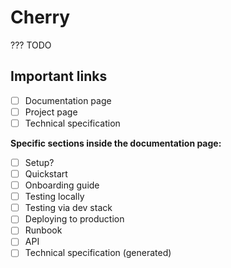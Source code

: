 # Cherry

??? TODO

## Important links

- [ ] Documentation page
- [ ] Project page
- [ ] Technical specification

**Specific sections inside the documentation page:**

- [ ] Setup?
- [ ] Quickstart
- [ ] Onboarding guide
- [ ] Testing locally
- [ ] Testing via dev stack
- [ ] Deploying to production
- [ ] Runbook
- [ ] API
- [ ] Technical specification (generated)